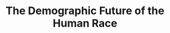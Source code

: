 ---
layout: post
title: The Demographic Future of the Human Race
categories: [blog]
comments: true
---